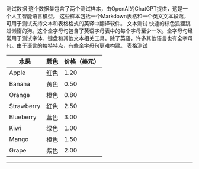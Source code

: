 测试数据
这个数据集包含了两个测试样本，由OpenAI的ChatGPT提供，这是一个人工智能语言模型。
这些样本包括一个Markdown表格和一个英文文本段落，可用于测试支持文本和表格格式的英译中翻译软件。
文本测试
快速的棕色狐狸跳过懒惰的狗。这个全字母句包含了英语字母表中的每个字母至少一次。全字母句经常用于测试字体、键盘和其他文本相关工具。除了英语，许多其他语言也有全字母句。由于语言的独特特点，有些全字母句更难构建。
表格测试

| 水果 | 颜色 | 价格（美元） |
| --- | --- | --- |
| Apple | 红色 | 1.20 |
| Banana | 黄色 | 0.50 |
| Orange | 橙色 | 0.80 |
| Strawberry | 红色 | 2.50 |
| Blueberry | 蓝色 | 3.00 |
| Kiwi | 绿色 | 1.00 |
| Mango | 橙色 | 1.50 |
| Grape | 紫色 | 2.00 |

---

